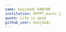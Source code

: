 ```yaml
--- 
name: boujdadi KAWTAR  
institution: OFPPT,maroc 🚩  
quote: Life is good 
github_user: boujdadi 
---
```

